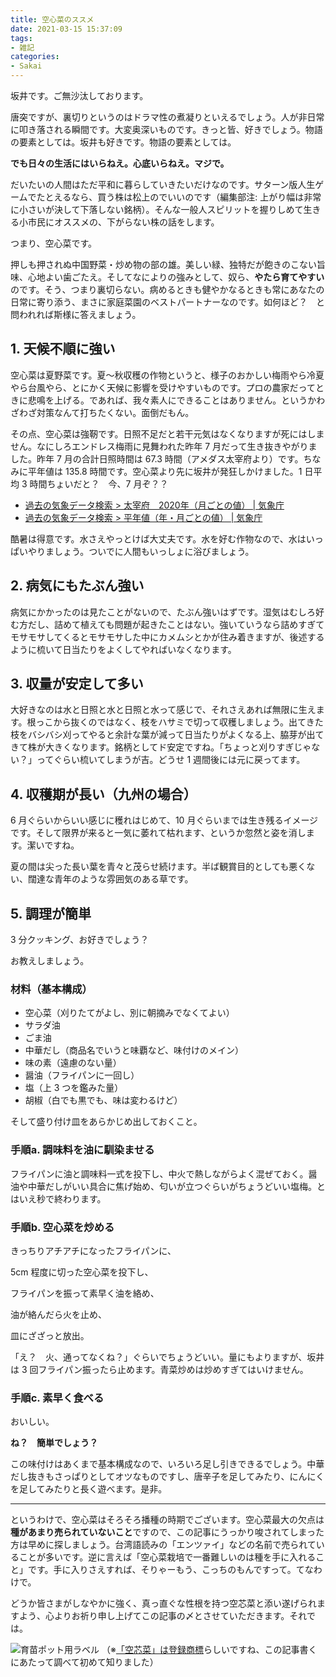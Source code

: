 ```yaml
---
title: 空心菜のススメ
date: 2021-03-15 15:37:09
tags:
- 雑記
categories:
- Sakai
---
```

坂井です。ご無沙汰しております。

唐突ですが、裏切りというのはドラマ性の煮凝りといえるでしょう。人が非日常に叩き落される瞬間です。大変奥深いものです。きっと皆、好きでしょう。物語の要素としては。坂井も好きです。物語の要素としては。

**でも日々の生活にはいらねえ。心底いらねえ。マジで。**

だいたいの人間はただ平和に暮らしていきたいだけなのです。サターン版人生ゲームでたとえるなら、買う株は松上のでいいのです（編集部注: 上がり幅は非常に小さいが決して下落しない銘柄）。そんな一般人スピリットを握りしめて生きる小市民にオススメの、下がらない株の話をします。

つまり、空心菜です。
<!--more-->

押しも押されぬ中国野菜・炒め物の部の雄。美しい緑、独特だが飽きのこない旨味、心地よい歯ごたえ。そしてなによりの強みとして、奴ら、**やたら育てやすい**のです。そう、つまり裏切らない。病めるときも健やかなるときも常にあなたの日常に寄り添う、まさに家庭菜園のベストパートナーなのです。如何ほど？　と問われれば斯様に答えましょう。

## 1. 天候不順に強い
空心菜は夏野菜です。夏〜秋収穫の作物というと、様子のおかしい梅雨やら冷夏やら台風やら、とにかく天候に影響を受けやすいものです。プロの農家だってときに悲鳴を上げる。であれば、我々素人にできることはありません。というかわざわざ対策なんて打ちたくない。面倒だもん。

その点、空心菜は強靭です。日照不足だと若干元気はなくなりますが死にはしません。なにしろエンドレス梅雨に見舞われた昨年 7 月だって生き抜きやがりました。昨年 7 月の合計日照時間は 67.3 時間（アメダス太宰府より）です。ちなみに平年値は 135.8 時間です。空心菜より先に坂井が発狂しかけました。1 日平均 3 時間ちょいだと？　今、7 月ぞ？？

- [過去の気象データ検索 > 太宰府　2020年（月ごとの値） | 気象庁](https://www.data.jma.go.jp/obd/stats/etrn/view/monthly_a1.php?prec_no=82&block_no=1141&year=2020&month=6&day=&view=)
- [過去の気象データ検索 > 平年値（年・月ごとの値） | 気象庁](https://www.data.jma.go.jp/obd/stats/etrn/view/nml_amd_ym.php?prec_no=82&block_no=1141&year=2020&month=6&day=&view=)

酷暑は得意です。水さえやっとけば大丈夫です。水を好む作物なので、水はいっぱいやりましょう。ついでに人間もいっしょに浴びましょう。

## 2. 病気にもたぶん強い
病気にかかったのは見たことがないので、たぶん強いはずです。湿気はむしろ好む方だし、詰めて植えても問題が起きたことはない。強いていうなら詰めすぎてモサモサしてくるとモサモサした中にカメムシとかが住み着きますが、後述するように梳いて日当たりをよくしてやればいなくなります。

## 3. 収量が安定して多い
大好きなのは水と日照と水と日照と水って感じで、それさえあれば無限に生えます。根っこから抜くのではなく、枝をハサミで切って収穫しましょう。出てきた枝をバシバシ刈ってやると余計な葉が減って日当たりがよくなる上、脇芽が出てきて株が大きくなります。銘柄としてド安定ですね。「ちょっと刈りすぎじゃない？」ってぐらい梳いてしまうが吉。どうせ 1 週間後には元に戻ってます。

## 4. 収穫期が長い（九州の場合）
6 月ぐらいからいい感じに穫れはじめて、10 月ぐらいまでは生き残るイメージです。そして限界が来ると一気に萎れて枯れます、というか忽然と姿を消します。潔いですね。

夏の間は尖った長い葉を青々と茂らせ続けます。半ば観賞目的としても悪くない、闊達な青年のような雰囲気のある草です。

## 5. 調理が簡単
3 分クッキング、お好きでしょう？

お教えしましょう。

### 材料（基本構成）
- 空心菜（刈りたてがよし、別に朝摘みでなくてよい）
- サラダ油
- ごま油
- 中華だし（商品名でいうと味覇など、味付けのメイン）
- 味の素（遠慮のない量）
- 醤油（フライパンに一回し）
- 塩（上 3 つを鑑みた量）
- 胡椒（白でも黒でも、味は変わるけど）

そして盛り付け皿をあらかじめ出しておくこと。

### 手順a. 調味料を油に馴染ませる
フライパンに油と調味料一式を投下し、中火で熱しながらよく混ぜておく。醤油や中華だしがいい具合に焦げ始め、匂いが立つぐらいがちょうどいい塩梅。とはいえ秒で終わります。

### 手順b. 空心菜を炒める
きっちりアチアチになったフライパンに、

5cm 程度に切った空心菜を投下し、

フライパンを振って素早く油を絡め、

油が絡んだら火を止め、

皿にざざっと放出。

「え？　火、通ってなくね？」ぐらいでちょうどいい。量にもよりますが、坂井は 3 回フライパン振ったら止めます。青菜炒めは炒めすぎてはいけません。

### 手順c. 素早く食べる
おいしい。

**ね？　簡単でしょう？**

この味付けはあくまで基本構成なので、いろいろ足し引きできるでしょう。中華だし抜きもさっぱりとしてオツなものですし、唐辛子を足してみたり、にんにくを足してみたりと長く遊べます。是非。

---

というわけで、空心菜はそろそろ播種の時期でございます。空心菜最大の欠点は**種があまり売られていないこと**ですので、この記事にうっかり唆されてしまった方は早めに探しましょう。台湾語読みの「エンツァイ」などの名前で売られていることが多いです。逆に言えば「空心菜栽培で一番難しいのは種を手に入れること」です。手に入りさえすれば、そりゃーもう、こっちのもんですって。てなわけで。

どうか皆さまがしなやかに強く、真っ直ぐな性根を持つ空芯菜と添い遂げられますよう、心よりお祈り申し上げてこの記事の〆とさせていただきます。それでは。

![育苗ポット用ラベル](/images/20210315-sakai/wengcai_label.jpg)
（※[「空芯菜」は登録商標](https://www.j-platpat.inpit.go.jp/c1800/TR/JP-1998-073821/054157EAE6793B93CC74FEDDDBFAF9545B40F1B48C31A94DADB7DA15EF963C38/40/ja)らしいですね、この記事書くにあたって調べて初めて知りました）